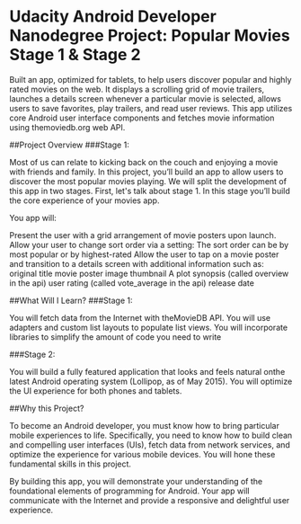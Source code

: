 # Udacity Android Developer Nanodegree Project: Popular Movies Stage 1 & Stage 2

Built an app, optimized for tablets, to help users discover popular and highly rated movies on the web.
It displays a scrolling grid of movie trailers, launches a details screen whenever a particular movie is selected,
allows users to save favorites, play trailers, and read user reviews. This app utilizes core Android user interface
components and fetches movie information using themoviedb.org web API.

##Project Overview
###Stage 1:

Most of us can relate to kicking back on the couch and enjoying a movie with friends and family. In this project, you’ll build an app to allow users to discover the most popular movies playing. We will split the development of this app in two stages. First, let's talk about stage 1. In this stage you’ll build the core experience of your movies app.

You app will:

  Present the user with a grid arrangement of movie posters upon launch.
  Allow your user to change sort order via a setting:
      The sort order can be by most popular or by highest-rated
  Allow the user to tap on a movie poster and transition to a details screen with additional information such as:
      original title
      movie poster image thumbnail
      A plot synopsis (called overview in the api)
      user rating (called vote_average in the api)
      release date

##What Will I Learn?
###Stage 1:

You will fetch data from the Internet with theMovieDB API.
You will use adapters and custom list layouts to populate list views.
You will incorporate libraries to simplify the amount of code you need to write

###Stage 2:

You will build a fully featured application that looks and feels natural onthe latest
Android operating system (Lollipop, as of May 2015).
You will optimize the UI experience for both phones and tablets.

##Why this Project?

To become an Android developer, you must know how to bring particular mobile experiences to life.
Specifically, you need to know how to build clean and compelling user interfaces (UIs),
fetch data from network services, and optimize the experience for various mobile devices.
You will hone these fundamental skills in this project.

By building this app, you will demonstrate your understanding of the foundational elements of programming for Android.
Your app will communicate with the Internet and provide a responsive and delightful user experience.
